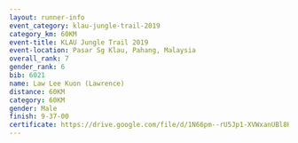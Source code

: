 ```yaml
---
layout: runner-info 
event_category: klau-jungle-trail-2019 
category_km: 60KM 
event-title: KLAU Jungle Trail 2019 
event-location: Pasar Sg Klau, Pahang, Malaysia 
overall_rank: 7
gender_rank: 6
bib: 6021
name: Law Lee Kuon (Lawrence)
distance: 60KM
category: 60KM
gender: Male
finish: 9-37-00
certificate: https://drive.google.com/file/d/1N66pm--rU5Jp1-XVWxanUBl8He-jF90q/view?usp=sharing
---
```

